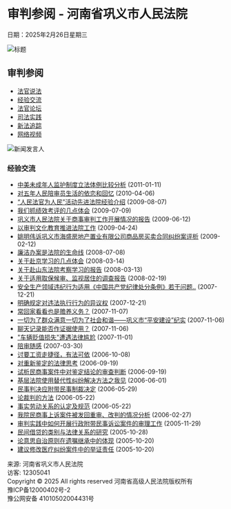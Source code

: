 # 审判参阅 - 河南省巩义市人民法院

日期：2025年2月26日星期三

![标题](https://hngyfy.hncourt.gov.cn/images/title.jpg)

## 审判参阅

- [法官说法](more.php?LocationID=0401000000)
- [经验交流](more.php?LocationID=0402000000)
- [法官论坛](more.php?LocationID=0403000000)
- [司法实践](more.php?LocationID=0404000000)
- [新法追踪](more.php?LocationID=0405000000)
- [网络视频](more.php?LocationID=0406000000)

![新闻发言人](https://hngyfy.hncourt.gov.cn/images/left_logo5.jpg)

### 经验交流

- [中美未成年人监护制度立法体例比较分析](public/detail.php?id=4165) (2011-01-11)
- [对五年人民陪审员生活的依恋和回忆](public/detail.php?id=3919) (2010-04-06)
- [“人民法官为人民”活动先进法院经验介绍](public/detail.php?id=3589) (2009-08-07)
- [我们抓绩效考评的几点体会](public/detail.php?id=3472) (2009-07-09)
- [巩义市人民法院关于商事审判工作开展情况的报告](public/detail.php?id=3393) (2009-06-12)
- [以审判文化教育推进法院工作](public/detail.php?id=3329) (2009-04-24)
- [姚明伟诉巩义市海盛房地产置业有限公司商品房买卖合同纠纷案评析](public/detail.php?id=3069) (2009-02-12)
- [廉洁办案是法院的生命线](public/detail.php?id=2850) (2008-07-08)
- [关于赴京学习的几点体会](public/detail.php?id=2590) (2008-03-14)
- [关于赴山东法院考察学习的报告](public/detail.php?id=2555) (2008-03-13)
- [关于适用取保候审、监视居住的调查报告](public/detail.php?id=2500) (2008-02-19)
- [安全生产领域违纪行为适用《中国共产党纪律处分条例》若干问题..](public/detail.php?id=2412 "安全生产领域违纪行为适用《中国共产党纪律处分条例》若干问题的解释") (2007-12-21)
- [明确规定对违法执行行为的异议权](public/detail.php?id=2411) (2007-12-21)
- [常回家看看也是赡养义务？](public/detail.php?id=2288) (2007-11-07)
- [一切为了群众满意一切为了社会和谐——巩义市“平安建设”纪实](public/detail.php?id=2278) (2007-11-06)
- [聊天记录能否作证据使用？](public/detail.php?id=2277) (2007-11-06)
- ["车辆贬值损失"遭遇法律尴尬](public/detail.php?id=2249) (2007-11-01)
- [陪审随感](public/detail.php?id=1733) (2007-03-30)
- [讨要工资走捷径，有法可依](public/detail.php?id=1547) (2006-10-08)
- [对重新鉴定的法律思考](public/detail.php?id=1543) (2006-09-19)
- [试析民商事案件中对鉴定结论的审查判断](public/detail.php?id=1542) (2006-09-19)
- [基层法院使用替代性纠纷解决方法之我见](public/detail.php?id=1228) (2006-06-01)
- [民事判决应附带民事制裁决定](public/detail.php?id=1202) (2006-05-29)
- [论裁判的方法](public/detail.php?id=1176) (2006-05-22)
- [事实劳动关系的认定及规范](public/detail.php?id=1175) (2006-05-22)
- [我院民商事上诉案件被发回重审、改判的情况分析](public/detail.php?id=765) (2006-02-27)
- [审判实践中如何开展行政附带民事诉讼案件的审理工作](public/detail.php?id=655) (2005-11-29)
- [民间借贷的类别与法律关系的研究](public/detail.php?id=604) (2005-10-28)
- [论意思自治原则在遗嘱继承中的体现](public/detail.php?id=582) (2005-10-20)
- [建议修改医疗纠纷案件中的举证责任](public/detail.php?id=581) (2005-10-20)

来源: 河南省巩义市人民法院  
访客: 12305041  
Copyright © 2025 All rights reserved  河南省高级人民法院版权所有  
豫ICP备12000402号-2  
豫公网安备 41010502004431号